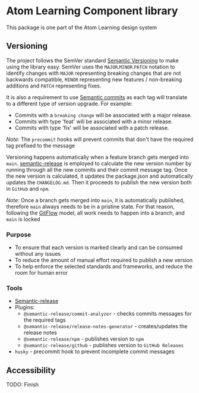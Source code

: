 # Atom Learning Component library

This package is one part of the Atom Learning design system

## Versioning

The project follows the SemVer standard [Semantic Versioning](https://semver.org/spec/v2.0.0.html) to make using the library easy. SemVer uses the `MAJOR`.`MINOR`.`PATCH` notation to identify changes with `MAJOR` representing breaking changes that are not backwards compatible, `MINOR` representing new features / non-breaking additions and `PATCH` representing fixes.

It is also a requirement to use [Semantic commits](https://www.conventionalcommits.org/en/v1.0.0/) as each tag will translate to a different type of version upgrade. For example:

- Commits with a `breaking change` will be associated with a major release.
- Commits with type 'feat' will be associated with a minor release.
- Commits with type 'fix' will be associated with a patch release.

_Note:_ The `precommit` hooks will prevent commits that don't have the required tag prefixed to the message

Versioning happens automatically when a feature branch gets merged into `main`. [semantic-release](https://github.com/semantic-release/semantic-release) is employed to calculate the new version number by running through all the new commits and their commit message tag. Once the new version is calculated, it updates the package.json and automatically updates the `CHANGELOG.md`. Then it proceeds to publish the new version both in `GitHub` and `npm`.

_Note:_ Once a branch gets merged into `main`, it is automatically published, therefore `main` always needs to be in a pristine state. For that reason, following the [GitFlow](https://www.atlassian.com/git/tutorials/comparing-workflows/gitflow-workflow) model, all work needs to happen into a branch, and `main` is locked

### Purpose

- To ensure that each version is marked clearly and can be consumed without any issues
- To reduce the amount of manual effort required to publish a new version
- To help enforce the selected standards and frameworks, and reduce the room for human error

### Tools

- [Semantic-release](https://github.com/semantic-release/semantic-release)
- Plugins:
  - `@semantic-release/commit-analyzer` - checks commits messages for the required tags
  - `@semantic-release/release-notes-generator` - creates/updates the release notes
  - `@semantic-release/npm` - publishes version to `npm`
  - `@semantic-release/github` - publishes version to `GitHub Releases`
- `husky` - precommit hook to prevent incomplete commit messages

## Accessibility

TODO: Finish
